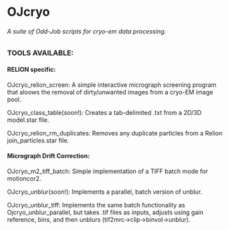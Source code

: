 # OJcryo
###### A suite of Odd-Job scripts for cryo-em data processing.

### TOOLS AVAILABLE:

#### RELION specific:

OJcryo_relion_screen: A simple interactive micrograph screening program that aloows the removal of dirty/unwanted images from a cryo-EM image pool.

OJcryo_class_table(soon!): Creates a tab-delimited .txt from a 2D/3D model.star file.

OJcryo_relion_rm_duplicates: Removes any duplicate particles from a Relion join_particles.star file.


#### Micrograph Drift Correction:

OJcryo_m2_tiff_batch: Simple implementation of a TIFF batch mode for motioncor2.

OJcryo_unblur(soon!): Implements a parallel, batch version of unblur.

OJcryo_unblur_tiff: Implements the same batch functionality as Ojcryo_unblur_parallel, but takes .tif files as inputs, adjusts using gain reference, bins, and then unblurs (tif2mrc->clip->binvol->unblur).
